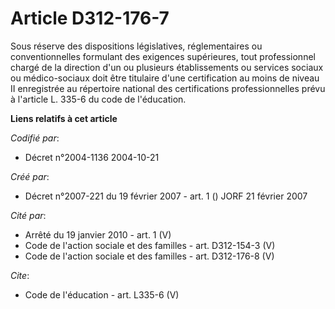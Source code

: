# Article D312-176-7

Sous réserve des dispositions législatives, réglementaires ou conventionnelles formulant des exigences supérieures, tout
professionnel chargé de la direction d'un ou plusieurs établissements ou services sociaux ou médico-sociaux doit être
titulaire d'une certification au moins de niveau II enregistrée au répertoire national des certifications professionnelles
prévu à l'article L. 335-6 du code de l'éducation.

**Liens relatifs à cet article**

_Codifié par_:

  - Décret n°2004-1136 2004-10-21

_Créé par_:

  - Décret n°2007-221 du 19 février 2007 - art. 1 () JORF 21 février 2007

_Cité par_:

  - Arrêté du 19 janvier 2010 - art. 1 (V)
  - Code de l'action sociale et des familles - art. D312-154-3 (V)
  - Code de l'action sociale et des familles - art. D312-176-8 (V)

_Cite_:

  - Code de l'éducation - art. L335-6 (V)
